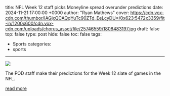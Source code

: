 title: NFL Week 12 staff picks Moneyline spread overunder predictions
date: 2024-11-21 17:00:00 +0000
author: "Ryan Mathews"
cover: https://cdn.vox-cdn.com/thumbor/IAGjxQCAQqYuTc90ZTd_EeLcyDU=/0x623:5472x3359/fit-in/1200x600/cdn.vox-cdn.com/uploads/chorus_asset/file/25746559/1808483197.jpg
draft: false
top: false
type: post
hide: false
toc: false
tags:
  - Sports
categories:
  - sports
---

![](https://cdn.vox-cdn.com/thumbor/IAGjxQCAQqYuTc90ZTd_EeLcyDU=/0x623:5472x3359/fit-in/1200x600/cdn.vox-cdn.com/uploads/chorus_asset/file/25746559/1808483197.jpg)

The POD staff make their predictions for the Week 12 slate of games in the NFL.

[read more](https://www.prideofdetroit.com/2024/11/21/24302285/nfl-week-12-staff-picks-moneyline-spread-over-under-predictions)
